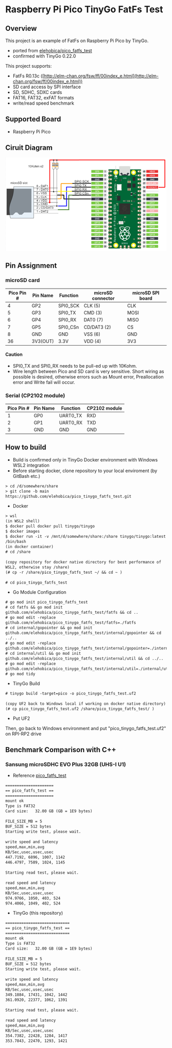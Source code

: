 # Raspberry Pi Pico TinyGo FatFs Test
## Overview
This project is an example of FatFs on Raspberry Pi Pico by TinyGo.
* ported from [elehobica/pico_fatfs_test](https://github.com/elehobica/pico_fatfs_test)
* confirmed with TinyGo 0.22.0

This project supports:
* FatFs R0.13c ([http://elm-chan.org/fsw/ff/00index_e.html](http://elm-chan.org/fsw/ff/00index_e.html))
* SD card access by SPI interface
* SD, SDHC, SDXC cards
* FAT16, FAT32, exFAT formats
* write/read speed benchmark

## Supported Board
* Raspberry Pi Pico

## Ciruit Diagram
![Circuit Diagram](doc/Pico_FatFs_Test_Schematic.png)

## Pin Assignment
### microSD card

| Pico Pin # | Pin Name | Function | microSD connector | microSD SPI board |
----|----|----|----|----
|  4 | GP2 | SPI0_SCK | CLK (5) | CLK |
|  5 | GP3 | SPI0_TX | CMD (3) | MOSI |
|  6 | GP4 | SPI0_RX | DAT0 (7) | MISO |
|  7 | GP5 | SPI0_CSn | CD/DAT3 (2) | CS |
|  8 | GND | GND | VSS (6) | GND |
| 36 | 3V3(OUT) | 3.3V | VDD (4) | 3V3 |

#### Caution
* SPI0_TX and SPI0_RX needs to be pull-ed up with 10Kohm.
* Wire length between Pico and SD card is very sensitive. Short wiring as possible is desired, otherwise errors such as Mount error, Preallocation error and Write fail will occur.

### Serial (CP2102 module)
| Pico Pin # | Pin Name | Function | CP2102 module |
----|----|----|----
|  1 | GP0 | UART0_TX | RXD |
|  2 | GP1 | UART0_RX | TXD |
|  3 | GND | GND | GND |

## How to build
* Build is confirmed only in TinyGo Docker environment with Windows WSL2 integration
* Before starting docker, clone repository to your local enviroment (by GitBash etc.)
```
> cd /d/somewhere/share
> git clone -b main https://github.com/elehobica/pico_tinygo_fatfs_test.git
```

* Docker
```
> wsl
(in WSL2 shell)
$ docker pull docker pull tinygo/tinygo
$ docker images
$ docker run -it -v /mnt/d/somewhere/share:/share tinygo/tinygo:latest /bin/bash
(in docker container)
# cd /share

(copy repository for docker native directory for best performance of WSL2, otherwise stay /share)
(# cp -r /share/pico_tinygo_fatfs_test ~/ && cd ~ )

# cd pico_tinygo_fatfs_test
```

* Go Module Configuration
```
# go mod init pico_tinygo_fatfs_test
# cd fatfs && go mod init github.com/elehobica/pico_tinygo_fatfs_test/fatfs && cd ..
# go mod edit -replace github.com/elehobica/pico_tinygo_fatfs_test/fatfs=./fatfs
# cd internal/gopointer && go mod init github.com/elehobica/pico_tinygo_fatfs_test/internal/gopointer && cd ../..
# go mod edit -replace github.com/elehobica/pico_tinygo_fatfs_test/internal/gopointer=./internal/gopointer
# cd internal/util && go mod init github.com/elehobica/pico_tinygo_fatfs_test/internal/util && cd ../..
# go mod edit -replace github.com/elehobica/pico_tinygo_fatfs_test/internal/util=./internal/util
# go mod tidy
```

* TinyGo Build
```
# tinygo build -target=pico -o pico_tinygo_fatfs_test.uf2

(copy UF2 back to Windows local if working on docker native directory)
(# cp pico_tinygo_fatfs_test.uf2 /share/pico_tinygo_fatfs_test/ )
```

* Put UF2 

Then, go back to Windows environment and put "pico_tinygo_fatfs_test.uf2" on RPI-RP2 drive

## Benchmark Comparison with C++
### Sansung microSDHC EVO Plus 32GB (UHS-I U1)
* Reference [pico_fatfs_test](https://github.com/elehobica/pico_fatfs_test)
```
=====================
== pico_fatfs_test ==
=====================
mount ok
Type is FAT32
Card size:   32.00 GB (GB = 1E9 bytes)

FILE_SIZE_MB = 5
BUF_SIZE = 512 bytes
Starting write test, please wait.

write speed and latency
speed,max,min,avg
KB/Sec,usec,usec,usec
447.7192, 6896, 1007, 1142
446.4797, 7589, 1024, 1145

Starting read test, please wait.

read speed and latency
speed,max,min,avg
KB/Sec,usec,usec,usec
974.9766, 1050, 403, 524
974.4066, 1049, 402, 524
```

* TinyGo (this repository)
```
============================
== pico_tinygo_fatfs_test ==
============================
mount ok
Type is FAT32
Card size:   32.00 GB (GB = 1E9 bytes)

FILE_SIZE_MB = 5
BUF_SIZE = 512 bytes
Starting write test, please wait.

write speed and latency
speed,max,min,avg
KB/Sec,usec,usec,usec
349.1884, 17431, 1042, 1442
361.0920, 22377, 1062, 1391

Starting read test, please wait.

read speed and latency
speed,max,min,avg
KB/Sec,usec,usec,usec
354.7382, 22428, 1284, 1417
353.7843, 22470, 1293, 1421
```